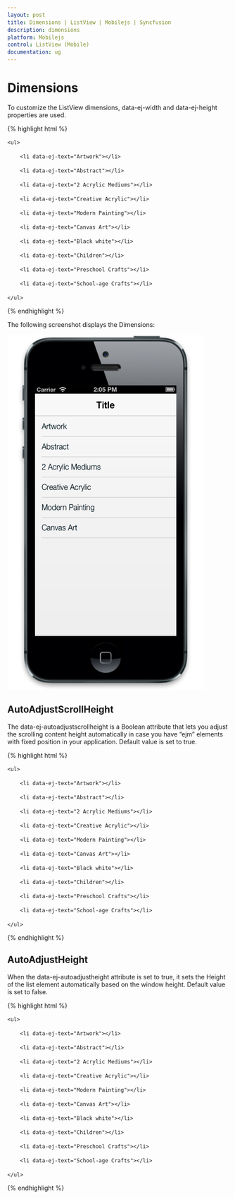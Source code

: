 ```yaml
---
layout: post
title: Dimensions | ListView | Mobilejs | Syncfusion
description: dimensions
platform: Mobilejs
control: ListView (Mobile)
documentation: ug
---
```


# Dimensions

To customize the ListView dimensions, data-ej-width and data-ej-height properties are used.

{% highlight html %}

<div id="lb" data-role="ejmListView" data-ej-allowscrolling="true" data-ej-height="300">

	<ul>

		<li data-ej-text="Artwork"></li>

		<li data-ej-text="Abstract"></li>

		<li data-ej-text="2 Acrylic Mediums"></li>

		<li data-ej-text="Creative Acrylic"></li>

		<li data-ej-text="Modern Painting"></li>

		<li data-ej-text="Canvas Art"></li>

		<li data-ej-text="Black white"></li>

		<li data-ej-text="Children"></li>

		<li data-ej-text="Preschool Crafts"></li>

		<li data-ej-text="School-age Crafts"></li>

	</ul>

</div>

{% endhighlight %}

The following screenshot displays the Dimensions:

![](Dimensions_images/Dimensions_img1.png)


## AutoAdjustScrollHeight

The data-ej-autoadjustscrollheight is a Boolean attribute that lets you adjust the scrolling content height automatically in case you have “ejm” elements with fixed position in your application. Default value is set to true.

{% highlight html %}

<div id="lb" data-role="ejmListView" data-ej-allowScrolling="true" data-ej-autoadjustscrollheight="true" >

	<ul>

		<li data-ej-text="Artwork"></li>

		<li data-ej-text="Abstract"></li>

		<li data-ej-text="2 Acrylic Mediums"></li>

		<li data-ej-text="Creative Acrylic"></li>

		<li data-ej-text="Modern Painting"></li>

		<li data-ej-text="Canvas Art"></li>

		<li data-ej-text="Black white"></li>

		<li data-ej-text="Children"></li>

		<li data-ej-text="Preschool Crafts"></li>

		<li data-ej-text="School-age Crafts"></li>

	</ul>

</div>

{% endhighlight %}

## AutoAdjustHeight	

When the data-ej-autoadjustheight attribute is set to true, it sets the Height of the list element automatically based on the window height. Default value is set to false.

{% highlight html %}

<div id="lb" data-role="ejmListView" data-ej-autoadjustheight="true">

	<ul>

		<li data-ej-text="Artwork"></li>

		<li data-ej-text="Abstract"></li>

		<li data-ej-text="2 Acrylic Mediums"></li>

		<li data-ej-text="Creative Acrylic"></li>

		<li data-ej-text="Modern Painting"></li>

		<li data-ej-text="Canvas Art"></li>

		<li data-ej-text="Black white"></li>

		<li data-ej-text="Children"></li>

		<li data-ej-text="Preschool Crafts"></li>

		<li data-ej-text="School-age Crafts"></li>

	</ul>

</div>

{% endhighlight %}